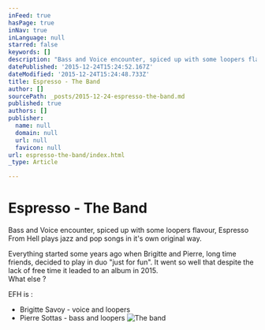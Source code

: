 ```yaml
---
inFeed: true
hasPage: true
inNav: true
inLanguage: null
starred: false
keywords: []
description: "Bass and Voice encounter, spiced up with some loopers flavour, Espresso From Hell plays jazz and pop songs in it's own original way.  Everything started some years ago when Brigitte and Pierre, long time friends, decided to play in duo \"just for fun\". It went so well that despite the lack of free time it leaded to an album in 2015. What else ?"
datePublished: '2015-12-24T15:24:52.167Z'
dateModified: '2015-12-24T15:24:48.733Z'
title: Espresso - The Band
author: []
sourcePath: _posts/2015-12-24-espresso-the-band.md
published: true
authors: []
publisher:
  name: null
  domain: null
  url: null
  favicon: null
url: espresso-the-band/index.html
_type: Article

---
```

# Espresso - The Band

Bass and Voice encounter, spiced up with some loopers
flavour, Espresso From Hell plays jazz and pop songs in it's own original way.

Everything started some years ago when Brigitte and Pierre,
long time friends, decided to play in duo "just for fun". It went so
well that despite the lack of free time it leaded to an album in 2015\.  
What else ?

EFH is :

* Brigitte Savoy - voice and loopers
* Pierre Sottas - bass and loopers
![The band](https://the-grid-user-content.s3-us-west-2.amazonaws.com/8cecab24-b587-486b-a80a-0f4088f81c24.JPG)